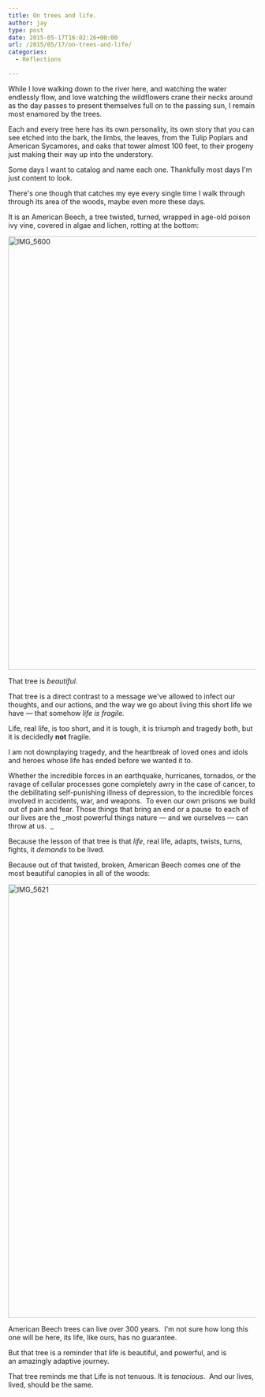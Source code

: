 ```yaml
---
title: On trees and life.
author: jay
type: post
date: 2015-05-17T16:02:26+00:00
url: /2015/05/17/on-trees-and-life/
categories:
  - Reflections

---
```

While I love walking down to the river here, and watching the water endlessly flow, and love watching the wildflowers crane their necks around as the day passes to present themselves full on to the passing sun, I remain most enamored by the trees.

Each and every tree here has its own personality, its own story that you can see etched into the bark, the limbs, the leaves, from the Tulip Poplars and American Sycamores, and oaks that tower almost 100 feet, to their progeny just making their way up into the understory.

Some days I want to catalog and name each one. Thankfully most days I'm just content to look.

There's one though that catches my eye every single time I walk through through its area of the woods, maybe even more these days.

It is an American Beech, a tree twisted, turned, wrapped in age-old poison ivy vine, covered in algae and lichen, rotting at the bottom:

[<img class="alignnone size-large wp-image-138" src="https://cdn.rambleon.org/migrate/2015/05/img_5600.jpg?w=660" alt="IMG_5600" width="660" height="880" srcset="https://cdn.rambleon.org/migrate/2015/05/img_5600.jpg 2448w, https://cdn.rambleon.org/migrate/2015/05/img_5600-225x300.jpg 225w, https://cdn.rambleon.org/migrate/2015/05/img_5600-768x1024.jpg 768w" sizes="(max-width: 709px) 85vw, (max-width: 909px) 67vw, (max-width: 984px) 61vw, (max-width: 1362px) 45vw, 600px" />][1]

That tree is _beautiful_.

That tree is a direct contrast to a message we've allowed to infect our thoughts, and our actions, and the way we go about living this short life we have — that somehow _life is fragile._

Life, real life, is too short, and it is tough, it is triumph and tragedy both, but it is decidedly **not** fragile.

I am not downplaying tragedy, and the heartbreak of loved ones and idols and heroes whose life has ended before we wanted it to.

Whether the incredible forces in an earthquake, hurricanes, tornados, or the ravage of cellular processes gone completely awry in the case of cancer, to the debilitating self-punishing illness of depression, to the incredible forces involved in accidents, war, and weapons.  To even our own prisons we build out of pain and fear. Those things that bring an end or a pause  to each of our lives are the _most powerful things nature — and we ourselves — can throw at us.  _

Because the lesson of that tree is that _life_, real life, adapts, twists, turns, fights, it _demands_ to be lived.

Because out of that twisted, broken, American Beech comes one of the most beautiful canopies in all of the woods:

[<img class="alignnone size-large wp-image-139" src="https://cdn.rambleon.org/migrate/2015/05/img_5621.jpg?w=660" alt="IMG_5621" width="660" height="880" srcset="https://cdn.rambleon.org/migrate/2015/05/img_5621.jpg 2448w, https://cdn.rambleon.org/migrate/2015/05/img_5621-225x300.jpg 225w, https://cdn.rambleon.org/migrate/2015/05/img_5621-768x1024.jpg 768w" sizes="(max-width: 709px) 85vw, (max-width: 909px) 67vw, (max-width: 984px) 61vw, (max-width: 1362px) 45vw, 600px" />][2]

American Beech trees can live over 300 years.  I'm not sure how long this one will be here, its life, like ours, has no guarantee.

But that tree is a reminder that life is beautiful, and powerful, and is an amazingly adaptive journey.

That tree reminds me that Life is not tenuous. It is _tenacious_.  And our lives, lived, should be the same.

 [1]: https://cdn.rambleon.org/migrate/2015/05/img_5600.jpg
 [2]: https://cdn.rambleon.org/migrate/2015/05/img_5621.jpg